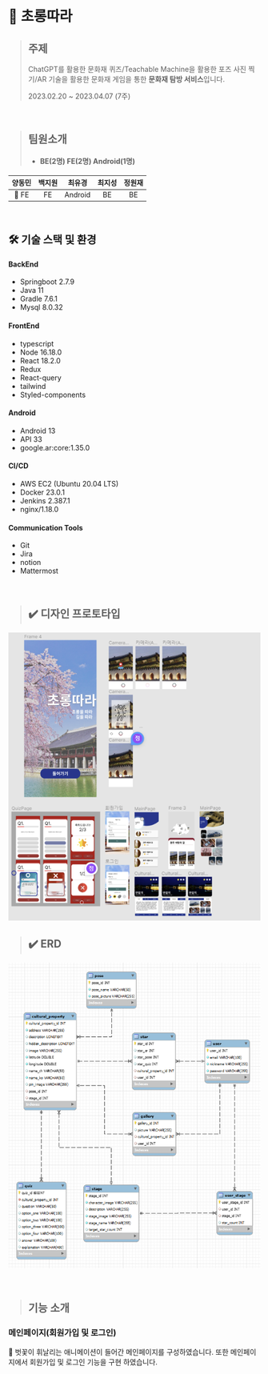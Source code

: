 # 📢 초롱따라

> ## 주제 <br>
>
> ChatGPT를 활용한 문화재 퀴즈/Teachable Machine을 활용한 포즈 사진 찍기/AR 기술을 활용한 문화재 게임을 통한 **문화재 탐방 서비스**입니다.
>
> <p style = "color:#555555">2023.02.20 ~ 2023.04.07 (7주)</p>

 <br/>

> ## **팀원소개**
> - #### BE(2명) FE(2명) Android(1명)

| 양동민  | 백지원  | 최유경 | 최지성 | 정원재 |
| :----: | :----: | :-----: | :----: | :----: | 
| 👑 FE  |   FE   | Android |   BE   |   BE   |


<br/>

## 🛠️ 기술 스택 및 환경
#### **BackEnd**
- Springboot 2.7.9
- Java 11
- Gradle 7.6.1
- Mysql 8.0.32

#### **FrontEnd**
- typescript
- Node 16.18.0
- React 18.2.0
- Redux
- React-query
- tailwind
- Styled-components

#### **Android**
- Android 13
- API 33
- google.ar:core:1.35.0

#### **CI/CD**
- AWS EC2 (Ubuntu 20.04 LTS)
- Docker 23.0.1
- Jenkins 2.387.1
- nginx/1.18.0 

#### **Communication Tools**
- Git
- Jira
- notion
- Mattermost

<br />

> ## ✔️ 디자인 프로토타입
![prototype](./img/prototype.png)

> ## ✔️ ERD

![erd](./img/erd.png)

<br />


> ## **기능 소개**

### **메인페이지(회원가입 및 로그인)**

👀 벗꽃이 휘날리는 애니메이션이 들어간 메인페이지를 구성하였습니다. 또한 메인페이지에서 회원가입 및 로그인 기능을 구현 하였습니다. 
<br/>




<br />




    
 




